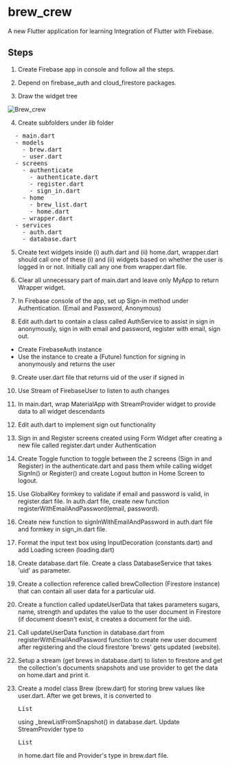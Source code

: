 # brew_crew

A new Flutter application for learning Integration of Flutter with Firebase.

## Steps 
1. Create Firebase app in console and follow all the steps. 

2. Depend on firebase_auth and cloud_firestore packages. 

3. Draw the widget tree

![Brew_crew](https://user-images.githubusercontent.com/40830235/74108027-ba8c6a80-4b9b-11ea-8581-b1c910d29d01.png)

4. Create subfolders under *lib* folder
<pre>
  - main.dart
  - models
    - brew.dart
    - user.dart
  - screens
    - authenticate
      - authenticate.dart
      - register.dart
      - sign_in.dart
    - home
      - brew_list.dart
      - home.dart
    - wrapper.dart
  - services
    - auth.dart
    - database.dart
</pre>

5. Create text widgets inside (i) auth.dart and (ii) home.dart, wrapper.dart should call one of these (i) and (ii) widgets based on whether the user is logged in or not. Initially call any one from wrapper.dart file.

6. Clear all unnecessary part of main.dart and leave only MyApp to return Wrapper widget.

7. In Firebase console of the app, set up Sign-in method under Authentication. (Email and Password, Anonymous)

8. Edit auth.dart to contain a class called AuthService to assist in sign in anonymously, sign in with email and password, register with email, sign out.

  - Create FirebaseAuth instance
  - Use the instance to create a (Future) function for signing in anonymously and returns the user
  
9. Create user.dart file that returns uid of the user if signed in

10. Use Stream of FirebaseUser to listen to auth changes

11. In main.dart, wrap MaterialApp with StreamProvider widget to provide data to all widget descendants

12. Edit auth.dart to implement sign out functionality

13. Sign in and Register screens created using Form Widget after creating a new file called register.dart under Authentication

14. Create Toggle function to toggle between the 2 screens (Sign in and Register) in the authenticate.dart and pass them while calling widget SignIn() or Register() and create Logout button in Home Screen to logout.

15. Use GlobalKey<FormState> formkey to validate if email and password is valid, in register.dart file. In auth.dart file, create new function registerWithEmailAndPassword(email, password).
  
16. Create new function to signInWithEmailAndPassword in auth.dart file and formkey in sign_in.dart
file.

17. Format the input text box using InputDecoration (constants.dart) and add Loading screen (loading.dart)

18. Create database.dart file. Create a class DatabaseService that takes 'uid' as parameter.

19. Create a collection reference called brewCollection (Firestore instance) that can contain all
user data for a particular uid.

20. Create a function called updateUserData that takes parameters sugars, name, strength and
updates the value to the user document in Firestore (if document doesn't exist, it creates a
document for the uid).

21. Call updateUserData function in database.dart from registerWithEmailAndPassword function to
create new user document after registering and the cloud firestore 'brews' gets updated (website).

22. Setup a stream (get brews in database.dart) to listen to firestore and get the collection's
documents snapshots and use provider to get the data on home.dart and print it.

23. Create a model class Brew (brew.dart) for storing brew values like user.dart. After we get
brews, it is converted to <pre>List<Brew></pre> using _brewListFromSnapshot() in database.dart. Update
StreamProvider type to <pre>List<Brew></pre> in home.dart file and Provider's type in brew.dart file.
